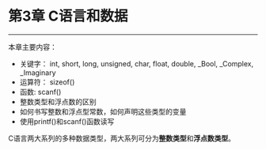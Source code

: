 # 第3章 C语言和数据
---
本章主要内容：
- 关键字： int, short, long, unsigned, char, float, double, _Bool, _Complex, _Imaginary
- 运算符： sizeof()
- 函数: scanf()
- 整数类型和浮点数的区别
- 如何书写整数和浮点型常数，如何声明这些类型的变量
- 使用printf()和scanf()函数读写

C语言两大系列的多种数据类型，两大系列可分为**整数类型**和**浮点数类型**。

